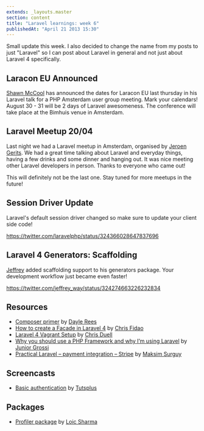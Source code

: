 ```yaml
---
extends: _layouts.master
section: content
title: "Laravel learnings: week 6"
publishedAt: "April 21 2013 15:30"
---
```

Small update this week. I also decided to change the name from my posts to just "Laravel" so I can post about Laravel in general and not just about Laravel 4 specifically.<!--more-->

## Laracon EU Announced

[Shawn McCool](https://twitter.com/shawnmccool) has announced the dates for Laracon EU last thursday in his Laravel talk for a PHP Amsterdam user group meeting. Mark your calendars! August 30 - 31 will be 2 days of Laravel awesomeness. The conference will take place at the Bimhuis venue in Amsterdam.

## Laravel Meetup 20/04

Last night we had a Laravel meetup in Amsterdam, organised by [Jeroen Gerits](https://twitter.com/JeroenGerits). We had a great time talking about Laravel and everyday things, having a few drinks and some dinner and hanging out. It was nice meeting other Laravel developers in person. Thanks to everyone who came out!

This will definitely not be the last one. Stay tuned for more meetups in the future!

## Session Driver Update

Laravel's default session driver changed so make sure to update your client side code!

https://twitter.com/laravelphp/status/324366028647837696

## Laravel 4 Generators: Scaffolding

[Jeffrey](https://twitter.com/jeffrey_way) added scaffolding support to his generators package. Your development workflow just became even faster!

https://twitter.com/jeffrey_way/status/324274663226232834

## Resources

- [Composer primer](http://daylerees.com/composer-primer) by [Dayle Rees](https://twitter.com/daylerees)
- [How to create a Facade in Laravel 4](http://fideloper.com/create-facade-laravel-4) by [Chris Fidao](https://twitter.com/fideloper)
- [Laravel 4 Vagrant Setup](https://github.com/duellsy/Laravel-4-Vagrant) by [Chris Duell](https://twitter.com/duellsy)
- [Why you should use a PHP Framework and why I’m using Laravel](http://juniorgrossi.com/why-you-should-use-a-php-framework-and-why-im-using-laravel/) by [Junior Grossi](https://twitter.com/junior_grossi)
- [Practical Laravel – payment integration – Stripe](http://maxoffsky.com/code-blog/practical-laravel-payment-integration-stripe/) by [Maksim Surguy](https://twitter.com/msurguy)

## Screencasts

- [Basic authentication](https://tutsplus.com/lesson/basic-authentication/) by [Tutsplus](https://tutsplus.com)

## Packages

- [Profiler package](https://github.com/loic-sharma/profiler) by [Loic Sharma](https://twitter.com/sharmaloic)
